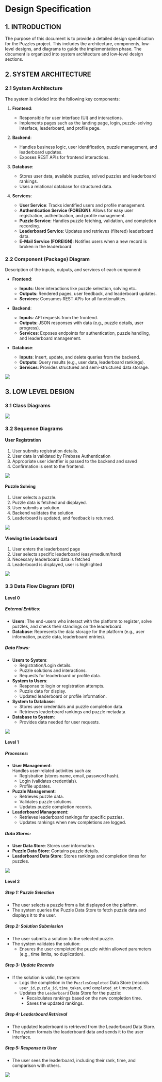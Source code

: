 # Design Specification

## 1. INTRODUCTION
The purpose of this document is to provide a detailed design specification for the Puzzles project. This includes the architecture, components, low-level designs, and diagrams to guide the implementation phase. The document is organized into system architecture and low-level design sections.

## 2. SYSTEM ARCHITECTURE

### 2.1 System Architecture
The system is divided into the following key components:

1. **Frontend**:
   - Responsible for user interface (UI) and interactions.
   - Implements pages such as the landing page, login, puzzle-solving interface, leaderboard, and profile page.

2. **Backend**:
   - Handles business logic, user identification, puzzle management, and leaderboard updates.
   - Exposes REST APIs for frontend interactions.

3. **Database**:
   - Stores user data, available puzzles, solved puzzles and leaderboard rankings.
   - Uses a relational database for structured data.

4. **Services**:
   - **User Service**: Tracks identified users and profile management.
   - **Authentication Service (FOREIGN)**: Allows for easy user registration, authentication, and profile management.
   - **Puzzle Service**: Handles puzzle fetching, validation, and completion recording.
   - **Leaderboard Service**: Updates and retrieves (filtered) leaderboard data.
   - **E-Mail Service (FOREIGN)**: Notifies users when a new record is broken in the leaderboard

### 2.2 Component (Package) Diagram
Description of the inputs, outputs, and services of each component:

- **Frontend**:
  - **Inputs**: User interactions like puzzle selection, solving etc..
  - **Outputs**: Rendered pages, user feedback, and leaderboard updates.
  - **Services**: Consumes REST APIs for all functionalities.

- **Backend**:
  - **Inputs**: API requests from the frontend.
  - **Outputs**: JSON responses with data (e.g., puzzle details, user progress).
  - **Services**: Exposes endpoints for authentication, puzzle handling, and leaderboard management.

- **Database**:
  - **Inputs**: Insert, update, and delete queries from the backend.
  - **Outputs**: Query results (e.g., user data, leaderboard rankings).
  - **Services**: Provides structured and semi-structured data storage.

![](diagrams/component-diagram.png)

## 3. LOW LEVEL DESIGN

### 3.1 Class Diagrams

![](diagrams/design-spec-cd.png)

### 3.2 Sequence Diagrams

#### User Registration
1. User submits registration details.
2. User data is validated by Firebase Authentication
3. Appropriate user identfier is passed to the backend and saved
4. Confirmation is sent to the frontend.

![](diagrams/user-registration-sd.png)

#### Puzzle Solving
1. User selects a puzzle.
2. Puzzle data is fetched and displayed.
3. User submits a solution.
4. Backend validates the solution.
5. Leaderboard is updated, and feedback is returned.

![](diagrams/puzzle-solve-sd.png)

#### Viewing the Leaderboard
1. User enters the leaderboard page
2. User selects specific leaderboard (easy/medium/hard)
3. Necessary leaderboard data is fetched
4. Leaderboard is displayed, user is highlighted

![](diagrams/view-leaderboard-sd.png)

### 3.3 Data Flow Diagram (DFD)

#### Level 0

##### External Entities:
- **Users**: The end-users who interact with the platform to register, solve puzzles, and check their standings on the leaderboard.
- **Database**: Represents the data storage for the platform (e.g., user information, puzzle data, leaderboard entries).

##### Data Flows:
- **Users to System**:
  - Registration/Login details.
  - Puzzle solutions and interactions.
  - Requests for leaderboard or profile data.
- **System to Users**:
  - Response to login or registration attempts.
  - Puzzle data for display.
  - Updated leaderboard or profile information.
- **System to Database**:
  - Stores user credentials and puzzle completion data.
  - Retrieves leaderboard rankings and puzzle metadata.
- **Database to System**:
  - Provides data needed for user requests.

![](diagrams/dfd-level0.png)

#### Level 1

##### Processes:
- **User Management**:  
  Handles user-related activities such as:
  - Registration (stores name, email, password hash).
  - Login (validates credentials).
  - Profile updates.
- **Puzzle Management**:
  - Retrieves puzzle data.
  - Validates puzzle solutions.
  - Updates puzzle completion records.
- **Leaderboard Management**:
  - Retrieves leaderboard rankings for specific puzzles.
  - Updates rankings when new completions are logged.

##### Data Stores:
- **User Data Store**: Stores user information.
- **Puzzle Data Store**: Contains puzzle details.
- **Leaderboard Data Store**: Stores rankings and completion times for puzzles.

![](diagrams/dfd-level1.png)

#### Level 2

##### Step 1: Puzzle Selection
- The user selects a puzzle from a list displayed on the platform.
- The system queries the Puzzle Data Store to fetch puzzle data and displays it to the user.

##### Step 2: Solution Submission
- The user submits a solution to the selected puzzle.
- The system validates the solution:
  - Ensures the user completed the puzzle within allowed parameters (e.g., time limits, no duplication).

##### Step 3: Update Records
- If the solution is valid, the system:
  - Logs the completion in the `PuzzlesCompleted` Data Store (records `user_id`, `puzzle_id`, `time_taken`, and `completed_at` timestamp).
  - Updates the `Leaderboard` Data Store for the puzzle:
    - Recalculates rankings based on the new completion time.
    - Saves the updated rankings.

##### Step 4: Leaderboard Retrieval
- The updated leaderboard is retrieved from the Leaderboard Data Store.
- The system formats the leaderboard data and sends it to the user interface.

##### Step 5: Response to User
- The user sees the leaderboard, including their rank, time, and comparison with others.

![](diagrams/dfd-level2.png)
